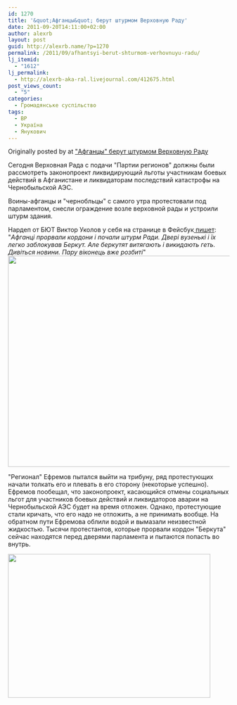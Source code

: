 ```yaml
---
id: 1270
title: '&quot;Афганцы&quot; берут штурмом Верховную Раду'
date: 2011-09-20T14:11:00+02:00
author: alexrb
layout: post
guid: http://alexrb.name/?p=1270
permalink: /2011/09/afhantsyi-berut-shturmom-verhovnuyu-radu/
lj_itemid:
  - "1612"
lj_permalink:
  - http://alexrb-aka-ral.livejournal.com/412675.html
post_views_count:
  - "5"
categories:
  - Громадянське суспільство
tags:
  - ВР
  - Україна
  - Янукович
---
```

Originally posted by <lj user="jesfor" /> at ["Афганцы" берут штурмом Верховную Раду](http://jesfor.livejournal.com/1126564.html)

<div class="repost">
  Сегодня Верховная Рада с подачи "Партии регионов" должны были рассмотреть законопроект ликвидирующий льготы участникам боевых действий в Афганистане и ликвидаторам последствий катастрофы на Чернобыльской АЭС.</p> 
  
  <p>
    Воины-афганцы и "чернобльцы" с самого утра протестовали под парламентом, снесли ограждение возле верховной рады и устроили штурм здания.
  </p>
  
  <p>
    Нардеп от БЮТ Виктор Уколов у себя на странице в Фейсбук<a href="https://www.facebook.com/photo.php?fbid=195006797234227&set=a.149752668426307.33988.100001747238182&type=1&ref=nf"> пишет</a>:<br /> "<i>Афганці прорвали кордони і почали штурм Ради. Двері вузенькі і &iuml;х легко заблокував Беркут. Але беркутят витягають і викидають геть. Дивіться новини. Пару віконець вже розбиті</i>"<br /> <a href="http://pics.livejournal.com/jesfor/pic/001f8bgb/"><img alt="" src="http://pics.livejournal.com/jesfor/pic/001f8bgb/s640x480" style="width: 640px; height: 480px; " /></a>
  </p>
  
  <p>
    "Регионал" Ефремов пытался выйти на трибуну, ряд протестующих начали толкать его и плевать в его сторону (некоторые успешно). Ефремов пообещал, что законопроект, касающийся отмены социальных льгот для участников боевых действий и ликвидаторов аварии на Чернобыльской АЭС будет на время отложен. Однако, протестующие стали кричать, что его надо не отложить, а не принимать вообще. На обратном пути Ефремова облили водой и вымазали неизвестной жидкостью. Тысячи протестантов, которые прорвали кордон "Беркута" сейчас находятся перед дверями парламента и пытаются попасть во внутрь.
  </p>
  
  <p>
    <img alt="" src="http://img.pravda.com.ua/images/doc/e/a/eaee52d-1.jpg" style="width: 460px; height: 327px; " /><lj-embed id="29"/><lj-embed id="30"/><br /> <lj-like buttons="facebook,twitter,google,vkontakte,livejournal" /><br /> <lj-repost button="Рассказать друзьям" /></div>